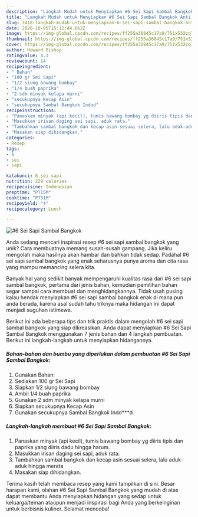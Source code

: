 ```yaml
---
description: "Langkah Mudah untuk Menyiapkan #6 Sei Sapi Sambal Bangkok Anti Gagal"
title: "Langkah Mudah untuk Menyiapkan #6 Sei Sapi Sambal Bangkok Anti Gagal"
slug: 3410-langkah-mudah-untuk-menyiapkan-6-sei-sapi-sambal-bangkok-anti-gagal
date: 2020-10-05T15:12:44.662Z
image: https://img-global.cpcdn.com/recipes/ff255a36845c17a9/751x532cq70/6-sei-sapi-sambal-bangkok-foto-resep-utama.jpg
thumbnail: https://img-global.cpcdn.com/recipes/ff255a36845c17a9/751x532cq70/6-sei-sapi-sambal-bangkok-foto-resep-utama.jpg
cover: https://img-global.cpcdn.com/recipes/ff255a36845c17a9/751x532cq70/6-sei-sapi-sambal-bangkok-foto-resep-utama.jpg
author: Howard Bishop
ratingvalue: 4.3
reviewcount: 14
recipeingredient:
- " Bahan"
- "100 gr Sei Sapi"
- "1/2 siung bawang bombay"
- "1/4 buah paprika"
- "2 sdm minyak kelapa murni"
- "secukupnya Kecap Asin"
- "secukupnya Sambal Bangkok Indod"
recipeinstructions:
- "Panaskan minyak (api kecil), tumis bawang bombay yg diiris tipis dan paprika yang diiris dadu hingga harum."
- "Masukkan irisan daging sei sapi, aduk rata."
- "Tambahkan sambal bangkok dan kecap asin sesuai selera, lalu aduk-aduk hingga merata"
- "Masakan siap dihidangkan."
categories:
- Resep
tags:
- 6
- sei
- sapi

katakunci: 6 sei sapi 
nutrition: 229 calories
recipecuisine: Indonesian
preptime: "PT15M"
cooktime: "PT31M"
recipeyield: "4"
recipecategory: Lunch

---
```



![#6 Sei Sapi Sambal Bangkok](https://img-global.cpcdn.com/recipes/ff255a36845c17a9/751x532cq70/6-sei-sapi-sambal-bangkok-foto-resep-utama.jpg)

Anda sedang mencari inspirasi resep #6 sei sapi sambal bangkok yang unik? Cara membuatnya memang susah-susah gampang. Jika keliru mengolah maka hasilnya akan hambar dan bahkan tidak sedap. Padahal #6 sei sapi sambal bangkok yang enak seharusnya punya aroma dan cita rasa yang mampu memancing selera kita.



Banyak hal yang sedikit banyak mempengaruhi kualitas rasa dari #6 sei sapi sambal bangkok, pertama dari jenis bahan, kemudian pemilihan bahan segar sampai cara membuat dan menghidangkannya. Tidak usah pusing kalau hendak menyiapkan #6 sei sapi sambal bangkok enak di mana pun anda berada, karena asal sudah tahu triknya maka hidangan ini dapat menjadi suguhan istimewa.


Berikut ini ada beberapa tips dan trik praktis dalam mengolah #6 sei sapi sambal bangkok yang siap dikreasikan. Anda dapat menyiapkan #6 Sei Sapi Sambal Bangkok menggunakan 7 jenis bahan dan 4 langkah pembuatan. Berikut ini langkah-langkah untuk menyiapkan hidangannya.

<!--inarticleads1-->

##### Bahan-bahan dan bumbu yang diperlukan dalam pembuatan #6 Sei Sapi Sambal Bangkok:

1. Gunakan  Bahan:
1. Sediakan 100 gr Sei Sapi
1. Siapkan 1/2 siung bawang bombay
1. Ambil 1/4 buah paprika
1. Gunakan 2 sdm minyak kelapa murni
1. Siapkan secukupnya Kecap Asin
1. Gunakan secukupnya Sambal Bangkok Indo***d




<!--inarticleads2-->

##### Langkah-langkah membuat #6 Sei Sapi Sambal Bangkok:

1. Panaskan minyak (api kecil), tumis bawang bombay yg diiris tipis dan paprika yang diiris dadu hingga harum.
1. Masukkan irisan daging sei sapi, aduk rata.
1. Tambahkan sambal bangkok dan kecap asin sesuai selera, lalu aduk-aduk hingga merata
1. Masakan siap dihidangkan.




Terima kasih telah membaca resep yang kami tampilkan di sini. Besar harapan kami, olahan #6 Sei Sapi Sambal Bangkok yang mudah di atas dapat membantu Anda menyiapkan hidangan yang sedap untuk keluarga/teman ataupun menjadi inspirasi bagi Anda yang berkeinginan untuk berbisnis kuliner. Selamat mencoba!

